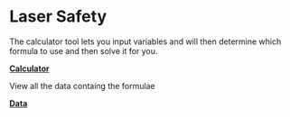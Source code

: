 # Laser Safety
The calculator tool lets you input variables and will then determine which formula to use and then solve it for you. 
<p>
<b><a href="http://LaserSafety.github.io/calculator.html">Calculator</a></b> </p>

View all the data containg the formulae 
<p>
<b><a href="http://LaserSafety.github.io/data.html">Data</a></b> </p>
